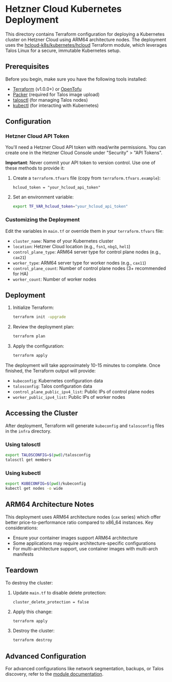 # Hetzner Cloud Kubernetes Deployment

This directory contains Terraform configuration for deploying a Kubernetes cluster on Hetzner Cloud using ARM64 architecture nodes. The deployment uses the [hcloud-k8s/kubernetes/hcloud](https://registry.terraform.io/modules/hcloud-k8s/kubernetes/hcloud/latest) Terraform module, which leverages Talos Linux for a secure, immutable Kubernetes setup.

## Prerequisites

Before you begin, make sure you have the following tools installed:

- [Terraform](https://developer.hashicorp.com/terraform/install) (v1.0.0+) or [OpenTofu](https://opentofu.org/docs/intro/install/)
- [Packer](https://developer.hashicorp.com/packer/install) (required for Talos image upload)
- [talosctl](https://www.talos.dev/latest/talos-guides/install/talosctl/) (for managing Talos nodes)
- [kubectl](https://kubernetes.io/docs/tasks/tools/#kubectl) (for interacting with Kubernetes)

## Configuration

### Hetzner Cloud API Token

You'll need a Hetzner Cloud API token with read/write permissions. You can create one in the Hetzner Cloud Console under "Security" > "API Tokens".

**Important**: Never commit your API token to version control. Use one of these methods to provide it:

1. Create a `terraform.tfvars` file (copy from `terraform.tfvars.example`):
   ```hcl
   hcloud_token = "your_hcloud_api_token"
   ```

2. Set an environment variable:
   ```bash
   export TF_VAR_hcloud_token="your_hcloud_api_token"
   ```

### Customizing the Deployment

Edit the variables in `main.tf` or override them in your `terraform.tfvars` file:

- `cluster_name`: Name of your Kubernetes cluster
- `location`: Hetzner Cloud location (e.g., `fsn1`, `nbg1`, `hel1`)
- `control_plane_type`: ARM64 server type for control plane nodes (e.g., `cax21`)
- `worker_type`: ARM64 server type for worker nodes (e.g., `cax11`)
- `control_plane_count`: Number of control plane nodes (3+ recommended for HA)
- `worker_count`: Number of worker nodes

## Deployment

1. Initialize Terraform:
   ```bash
   terraform init -upgrade
   ```

2. Review the deployment plan:
   ```bash
   terraform plan
   ```

3. Apply the configuration:
   ```bash
   terraform apply
   ```

The deployment will take approximately 10-15 minutes to complete. Once finished, the Terraform output will provide:

- `kubeconfig`: Kubernetes configuration data
- `talosconfig`: Talos configuration data
- `control_plane_public_ipv4_list`: Public IPs of control plane nodes
- `worker_public_ipv4_list`: Public IPs of worker nodes

## Accessing the Cluster

After deployment, Terraform will generate `kubeconfig` and `talosconfig` files in the `infra` directory.

### Using talosctl

```bash
export TALOSCONFIG=$(pwd)/talosconfig
talosctl get members
```

### Using kubectl

```bash
export KUBECONFIG=$(pwd)/kubeconfig
kubectl get nodes -o wide
```

## ARM64 Architecture Notes

This deployment uses ARM64 architecture nodes (`cax` series) which offer better price-to-performance ratio compared to x86_64 instances. Key considerations:

- Ensure your container images support ARM64 architecture
- Some applications may require architecture-specific configurations
- For multi-architecture support, use container images with multi-arch manifests

## Teardown

To destroy the cluster:

1. Update `main.tf` to disable delete protection:
   ```hcl
   cluster_delete_protection = false
   ```

2. Apply this change:
   ```bash
   terraform apply
   ```

3. Destroy the cluster:
   ```bash
   terraform destroy
   ```

## Advanced Configuration

For advanced configurations like network segmentation, backups, or Talos discovery, refer to the [module documentation](https://registry.terraform.io/modules/hcloud-k8s/kubernetes/hcloud/latest).
